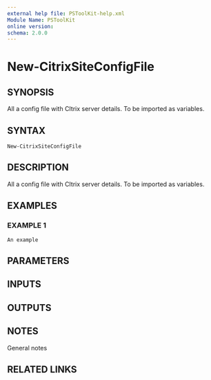 ```yaml
---
external help file: PSToolKit-help.xml
Module Name: PSToolKit
online version:
schema: 2.0.0
---
```


# New-CitrixSiteConfigFile

## SYNOPSIS
All a config file with CItrix server details.
To be imported as variables.

## SYNTAX

```
New-CitrixSiteConfigFile
```

## DESCRIPTION
All a config file with CItrix server details.
To be imported as variables.

## EXAMPLES

### EXAMPLE 1
```
An example
```

## PARAMETERS

## INPUTS

## OUTPUTS

## NOTES
General notes

## RELATED LINKS
